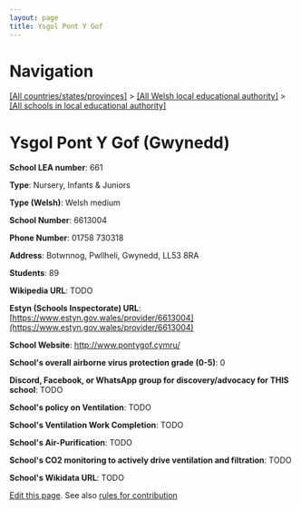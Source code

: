```yaml
---
layout: page
title: Ysgol Pont Y Gof
---
```

# Navigation

[[All countries/states/provinces]](../../..) > [[All Welsh local educational authority]](../..) > [[All schools in local educational authority]](..)

# Ysgol Pont Y Gof (Gwynedd)

**School LEA number**: 661

**Type**: Nursery, Infants & Juniors

**Type (Welsh)**: Welsh medium

**School Number**: 6613004

**Phone Number**: 01758 730318

**Address**: Botwnnog, Pwllheli, Gwynedd, LL53 8RA

**Students**: 89

**Wikipedia URL**: TODO

**Estyn (Schools Inspectorate) URL**: [https://www.estyn.gov.wales/provider/6613004](https://www.estyn.gov.wales/provider/6613004)

**School Website**: http://www.pontygof.cymru/

**School's overall airborne virus protection grade (0-5)**: 0

**Discord, Facebook, or WhatsApp group for discovery/advocacy for THIS school**: TODO

**School's policy on Ventilation**: TODO

**School's Ventilation Work Completion**: TODO

**School's Air-Purification**: TODO

**School's CO2 monitoring to actively drive ventilation and filtration**: TODO

**School's Wikidata URL**: TODO




[Edit this page](https://github.com/ventilate-schools/Wales/edit/prif/./Gwynedd/Ysgol_Pont_Y_Gof.md). See also [rules for contribution](../../../contribution-rules/)